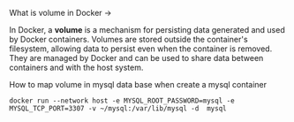 What is volume in Docker -> 

In Docker, a **volume** is a mechanism for persisting data generated and used by Docker containers. Volumes are stored outside the container's filesystem, allowing data to persist even when the container is removed. They are managed by Docker and can be used to share data between containers and with the host system.



How to map volume  in mysql data base when create a mysql container

`docker run --network host -e MYSQL_ROOT_PASSWORD=mysql -e MYSQL_TCP_PORT=3307 -v ~/mysql:/var/lib/mysql -d  mysql`

